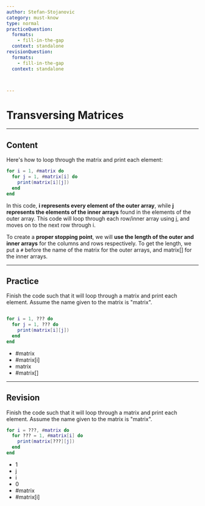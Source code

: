 ```yaml
---
author: Stefan-Stojanovic
category: must-know
type: normal
practiceQuestion:
  formats:
    - fill-in-the-gap
  context: standalone
revisionQuestion:
  formats:
    - fill-in-the-gap
  context: standalone



---
```


# Transversing Matrices

---
## Content


Here's how to loop through the matrix and print each element:

```lua
for i = 1, #matrix do
  for j = 1, #matrix[i] do
    print(matrix[i][j])
  end
end
```

In this code, **i represents every element of the outer array**, while **j represents the elements of the inner arrays** found in the elements of the outer array. This code will loop through each row/inner array using j, and moves on to the next row through i. 

To create a **proper stopping point**, we will **use the length of the outer and inner arrays** for the columns and rows respectively. To get the length, we put a `#` before the name of the matrix for the outer arrays, and matrix[] for the inner arrays.


---
## Practice

Finish the code such that it will loop through a matrix and print each element. Assume the name given to the matrix is "matrix".

```lua

for i = 1, ??? do
  for j = 1, ??? do
    print(matrix[i][j])
  end
end

```

- #matrix
- #matrix[i]
- matrix
- #matrix[]


---
## Revision

Finish the code such that it will loop through a matrix and print each element. Assume the name given to the matrix is "matrix".

```lua
for i = ???, #matrix do
  for ??? = 1, #matrix[i] do
    print(matrix[???][j])
  end
end
```


- 1
- j
- i
- 0
- #matrix
- #matrix[i]